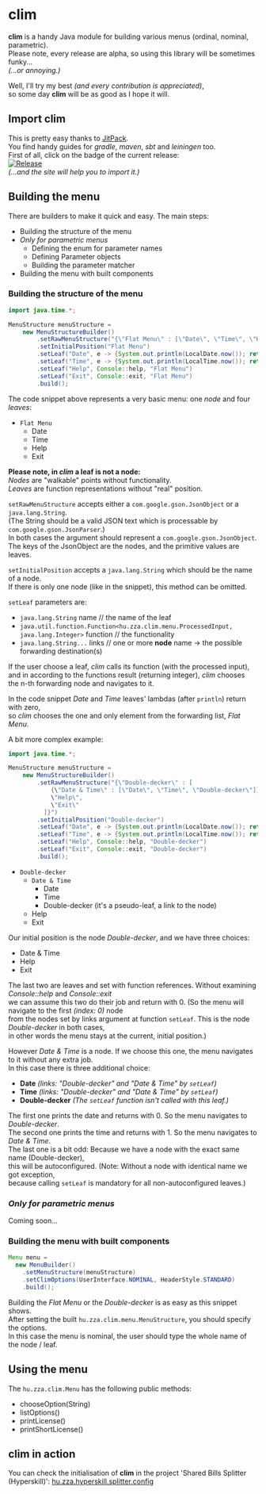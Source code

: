 # clim

**clim** is a handy Java module for building various menus (ordinal, nominal, parametric).  
Please note, every release are alpha, so using this library will be sometimes funky...  
*(...or annoying.)*  

Well, I'll try my best *(and every contribution is appreciated)*,  
so some day **clim** will be as good  as I hope it will.  
  
  
## Import clim

This is pretty easy thanks to [JitPack](https://jitpack.io/).  
You find handy guides for *gradle*, *maven*, *sbt* and *leiningen* too.  
First of all, click on the badge of the current release:  
[![Release](https://jitpack.io/v/hu.zza/clim.svg)](https://jitpack.io/#hu.zza/clim)  
*(...and the site will help you to import it.)*  


## Building the menu

There are builders to make it quick and easy. The main steps:  

- Building the structure of the menu
- *Only for parametric menus*
  - Defining the enum for parameter names
  - Defining Parameter objects
  - Building the parameter matcher
- Building the menu with built components

### Building the structure of the menu
```java
import java.time.*;

MenuStructure menuStructure =
    new MenuStructureBuilder()
        .setRawMenuStructure("{\"Flat Menu\" : [\"Date\", \"Time\", \"Help\", \"Exit\"]}")
        .setInitialPosition("Flat Menu")
        .setLeaf("Date", e -> {System.out.println(LocalDate.now()); return 0;}, "Flat Menu")
        .setLeaf("Time", e -> {System.out.println(LocalTime.now()); return 0;}, "Flat Menu")
        .setLeaf("Help", Console::help, "Flat Menu")
        .setLeaf("Exit", Console::exit, "Flat Menu")
        .build();
```  
  
The code snippet above represents a very basic menu: one *node* and four *leaves*:  
  
* `Flat Menu`
  - Date
  - Time
  - Help
  - Exit

**Please note, in *clim* a leaf is not a node:**  
*Nodes* are "walkable" points without functionality.  
*Leaves* are function representations without "real" position.  
  
`setRawMenuStructure` accepts either a `com.google.gson.JsonObject` or a `java.lang.String`.  
(The String should be a valid JSON text which is processable by `com.google.gson.JsonParser`.)  
In both cases the argument should represent a `com.google.gson.JsonObject`.  
The keys of the JsonObject are the nodes, and the primitive values are leaves.
  
`setInitialPosition` accepts a `java.lang.String` which should be the name of a node.  
If there is only one node (like in the snippet), this method can be omitted.
  
`setLeaf` parameters are:  
  - `java.lang.String` name // the name of the leaf  
  - `java.util.function.Function<hu.zza.clim.menu.ProcessedInput, java.lang.Integer>` function // the functionality  
  - `java.lang.String...` links // one or more **node** name -> the possible forwarding destination(s)  

If the user choose a leaf, *clim* calls its function (with the processed input),  
and in according to the functions result (returning integer), *clim* chooses  
the n-th forwarding node and navigates to it.  

In the code snippet *Date* and *Time* leaves' lambdas (after `println`) return with zero,  
so *clim* chooses the one and only element from the forwarding list, *Flat Menu*.  

A bit more complex example:
  
```java
import java.time.*;

MenuStructure menuStructure =
    new MenuStructureBuilder()
        .setRawMenuStructure("{\"Double-decker\" : [
            {\"Date & Time\" : [\"Date\", \"Time\", \"Double-decker\"]},
            \"Help\",
            \"Exit\"
          ]}")
        .setInitialPosition("Double-decker")
        .setLeaf("Date", e -> {System.out.println(LocalDate.now()); return 0;}, "Double-decker", "Date & Time")
        .setLeaf("Time", e -> {System.out.println(LocalTime.now()); return 1;}, "Double-decker", "Date & Time")
        .setLeaf("Help", Console::help, "Double-decker")
        .setLeaf("Exit", Console::exit, "Double-decker")
        .build();
```  
* `Double-decker`
  - `Date & Time`
    + Date
    + Time
    + Double-decker (it's a pseudo-leaf, a link to the node)  
  - Help
  - Exit

Our initial position is the node *Double-decker*, and we have three choices:  
- Date & Time
- Help
- Exit
    
The last two are leaves and set with function references. Without examining *Console::help* and *Console::exit*  
we can assume this two do their job and return with 0. (So the menu will navigate to the first *(index: 0)* node  
from the nodes set by links argument at function `setLeaf`. This is the node *Double-decker* in both cases,  
in other words the menu stays at the current, initial position.)  
  
However *Date & Time* is a node. If we choose this one, the menu navigates to it without any extra job.  
In this case there is three additional choice:  
- **Date** *(links: "Double-decker" and "Date & Time" by `setLeaf`)*
- **Time** *(links: "Double-decker" and "Date & Time" by `setLeaf`)*
- **Double-decker** *(The `setLeaf` function isn't called with this leaf.)*
  
The first one prints the date and returns with 0. So the menu navigates to *Double-decker*.  
The second one prints the time and returns with 1. So the menu navigates to *Date & Time*.  
The last one is a bit odd: Because we have a node with the exact same name (Double-decker),  
this will be autoconfigured. (Note: Without a node with identical name we got exception,  
because calling `setLeaf` is mandatory for all non-autoconfigured leaves.) 

### *Only for parametric menus*  
Coming soon...  

### Building the menu with built components

```java
Menu menu =
  new MenuBuilder()
    .setMenuStructure(menuStructure)
    .setClimOptions(UserInterface.NOMINAL, HeaderStyle.STANDARD)
    .build();
```

Building the *Flat Menu* or the *Double-decker* is as easy as this snippet shows.  
After setting the built `hu.zza.clim.menu.MenuStructure`, you should specify the options.  
In this case the menu is nominal, the user should type the whole name of the node / leaf.


## Using the menu

The `hu.zza.clim.Menu` has the following public methods:
  - chooseOption(String)
  - listOptions()
  - printLicense()
  - printShortLicense()

## clim in action
You can check the initialisation of **clim** in the project 'Shared Bills Splitter (Hyperskill)': [hu.zza.hyperskill.splitter.config](https://github.com/hu-zza/Shared_Bills_Splitter_-Hyperskill-/tree/master/src/main/java/hu/zza/hyperskill/splitter/config)

